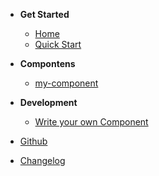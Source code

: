 - **Get Started**

  - [Home](home.md)
  - [Quick Start](docs/quick-start.md)

- **Compontens**

  - [my-component](components/my-component/readme.md)

  <!-- - [Button](components/bal-button/readme.md)
  - [Spinner](components/bal-spinner/readme.md)
  - [Toast](components/bal-toast/readme.md) -->

- **Development**

  - [Write your own Component](docs/write-your-own-component.md)

- [Github](https://github.com/hirsch88/bal-ui-library)
- [Changelog](https://github.com/hirsch88/bal-ui-library/releases)
